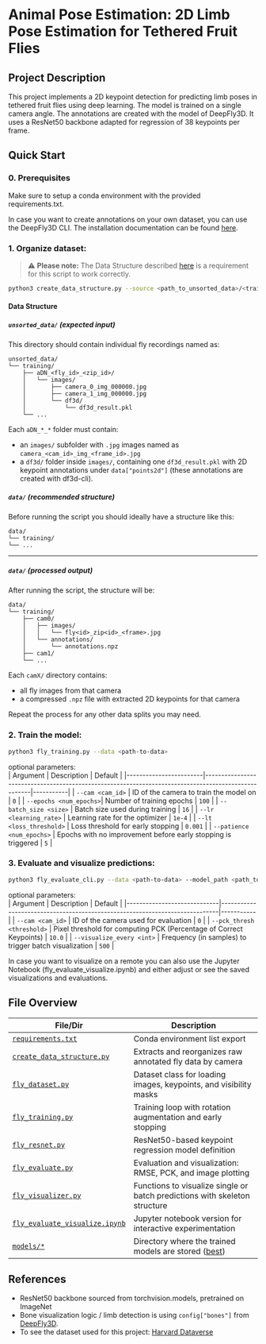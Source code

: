 # Animal Pose Estimation: 2D Limb Pose Estimation for Tethered Fruit Flies

## Project Description

This project implements a 2D keypoint detection for predicting limb poses in tethered fruit flies using deep learning. The model is trained on a single camera angle. The annotations are created with the model of DeepFly3D. It uses a ResNet50 backbone adapted for regression of 38 keypoints per frame.

## Quick Start

### 0. Prerequisites
Make sure to setup a conda environment with the provided requirements.txt. 

In case you want to create annotations on your own dataset, you can use the DeepFly3D CLI. The installation documentation can be found [here](https://github.com/NeLy-EPFL/DeepFly3D?tab=readme-ov-file#installing).

### 1. Organize dataset:
> ⚠️ **Please note:** The Data Structure described [here](#data-structure) is a requirement for this script to work correctly. 
```bash
python3 create_data_structure.py --source <path_to_unsorted_data>/<training or test> --target <path_to_data_store>/<training or test>
```

#### Data Structure

##### `unsorted_data/` (expected input)

This directory should contain individual fly recordings named as:

```
unsorted_data/
└── training/
    ├── aDN_<fly_id>_<zip_id>/
    │   └── images/
    │       ├── camera_0_img_000000.jpg
    │       ├── camera_1_img_000000.jpg
    │       └── df3d/
    │           └── df3d_result.pkl
    └── ...
```

Each `aDN_*_*` folder must contain:
- an `images/` subfolder with `.jpg` images named as `camera_<cam_id>_img_<frame_id>.jpg`
- a `df3d/` folder inside `images/`, containing one `df3d_result.pkl` with 2D keypoint annotations under `data["points2d"]` (these annotations are created with df3d-cli).


##### `data/` (recommended structure)
Before running the script you should ideally have a structure like this:
```
data/
└── training/
└── ...
```

---
##### `data/` (processed output)

After running the script, the structure will be:

```
data/
└── training/
    ├── cam0/
    │   ├── images/
    │   │   └── fly<id>_zip<id>_<frame>.jpg
    │   └── annotations/
    │       └── annotations.npz
    ├── cam1/
    └── ...
```

Each `camX/` directory contains:
- all fly images from that camera
- a compressed `.npz` file with extracted 2D keypoints for that camera

Repeat the process for any other data splits you may need.

### 2. Train the model:
```bash
python3 fly_training.py --data <path-to-data>
```
optional parameters:<br>
| Argument               | Description                                                                                         | Default   |
|------------------------|-----------------------------------------------------------------------------------------------------|-----------|
| `--cam <cam_id>`       | ID of the camera to train the model on                                                              | `0`       |
| `--epochs <num_epochs>`| Number of training epochs                                                                           | `100`     |
| `--batch_size <size>`  | Batch size used during training                                                                     | `16`      |
| `--lr <learning_rate>` | Learning rate for the optimizer                                                                     | `1e-4`    |
| `--lt <loss_threshold>` | Loss threshold for early stopping                                                                  | `0.001`   |
| `--patience <num_epochs>`       | Epochs with no improvement before early stopping is triggered                                       | `5`       |

### 3. Evaluate and visualize predictions:

```bash
python3 fly_evaluate_cli.py --data <path-to-data> --model_path <path_to_model>
```
optional parameters:<br>
| Argument                    | Description                                                                 | Default   |
|-----------------------------|-----------------------------------------------------------------------------|-----------|
| `--cam <cam_id>`            | ID of the camera used for evaluation                                       | `0`       |
| `--pck_thresh <threshold>`  | Pixel threshold for computing PCK (Percentage of Correct Keypoints)        | `10.0`    |
| `--visualize_every <int>`   | Frequency (in samples) to trigger batch visualization                      | `500`     |

In case you want to visualize on a remote you can also use the Jupyter Notebook (fly_evaluate_visualize.ipynb) and either adjust or see the saved visualizations and evaluations. 

## File Overview
| File/Dir                       | Description                                                                          |
| ---------------------------------------- | ---------------------------------------------------------------------------|
| [`requirements.txt`](./requirements.txt)                       | Conda environment list export                                              |
| [`create_data_structure.py`](./create_data_structure.py)               | Extracts and reorganizes raw annotated fly data by camera                  |
| [`fly_dataset.py`](./fly_dataset.py)                         | Dataset class for loading images, keypoints, and visibility masks          |
| [`fly_training.py`](./fly_training.py)                        | Training loop with rotation augmentation and early stopping                |
| [`fly_resnet.py`](./fly_resnet.py)                          | ResNet50-based keypoint regression model definition                        |
| [`fly_evaluate.py`](./fly_evaluate.py)                        | Evaluation and visualization: RMSE, PCK, and image plotting                |
| [`fly_visualizer.py`](./fly_visualizer.py)                      | Functions to visualize single or batch predictions with skeleton structure |
| [`fly_evaluate_visualize.ipynb`](./fly_evaluate_visualize.ipynb)           | Jupyter notebook version for interactive experimentation                   |
| [`models/*`](./models/)                               | Directory where the trained models are stored ([best](./models/cam0_deep-fly-model-resnet50_20250711-020806_27epochs.pt))                                                                |

## References
- ResNet50 backbone sourced from torchvision.models, pretrained on ImageNet
- Bone visualization logic / limb detection is using `config["bones"]` from [DeepFly3D](https://elifesciences.org/articles/48571).
- To see the dataset used for this project: [Harvard Dataverse](https://dataverse.harvard.edu/dataset.xhtml?persistentId=doi:10.7910/DVN/PKKXOE)